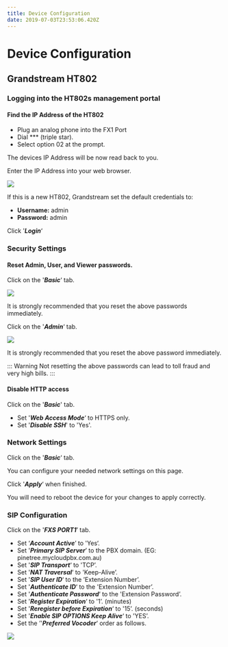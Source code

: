 ```yaml
---
title: Device Configuration
date: 2019-07-03T23:53:06.420Z
---
```

# Device Configuration

## Grandstream HT802

### Logging into the HT802s management portal

#### Find the IP Address of the HT802

* Plug an analog phone into the FX1 Port
* Dial \*\** (triple star).
* Select option 02 at the prompt.

The devices IP Address will be now read back to you.

Enter the IP Address into your web browser.

![](/images/grandstream_ht802_loginscreen.png)

If this is a new HT802, Grandstream set the default credentials to:

* **Username:** admin
* **Password:** admin

Click '**_Login_**‘

### Security Settings

#### Reset Admin, User, and Viewer passwords.

Click on the '**_Basic_**‘ tab.

![](/images/gramdstrea_ht802_passwordreset1.png)

It is strongly recommended that you reset the above passwords immediately.

Click on the '**_Admin_**‘ tab.

![](/images/grandstream_ht802_passwordreset2.png)

It is strongly recommended that you reset the above password immediately.

::: Warning
Not resetting the above passwords can lead to toll fraud and very high bills.
:::

#### Disable HTTP access

Click on the '**_Basic_**' tab.

* Set '_**Web Access Mode**_‘ to HTTPS only.
* Set '_**Disable SSH**_' to 'Yes'.

### Network Settings

Click on the '_**Basic**_‘ tab.

You can configure your needed network settings on this page.

Click '_**Apply**_‘ when finished.

You will need to reboot the device for your changes to apply correctly.

### SIP Configuration

Click on the '_**FXS PORT1**_’ tab.

* Set ‘_**Account Active**_’ to 'Yes‘.
* Set '_**Primary SIP Server**_’ to the PBX domain. (EG: pinetree.mycloudpbx.com.au)
* Set '_**SIP Transport**_‘ to 'TCP’.
* Set '_**NAT Traversal**_‘ to 'Keep-Alive’.
* Set '_**SIP User ID**_‘ to the ’Extension Number’.
* Set '_**Authenticate ID**_‘ to the 'Extension Number’.
* Set '_**Authenticate Password**_‘ to the 'Extension Password’.
* Set '_**Register Expiration**_‘ to '1’. (minutes)
* Set '_**Reregister before Expiration**_‘ to '15’. (seconds)
* Set '_**Enable SIP OPTIONS Keep Alive**_‘ to 'YES’.
* Set the ’'_**Preferred Vocoder**_‘ order as follows.

![](/images/grandstream_codecs.png)
